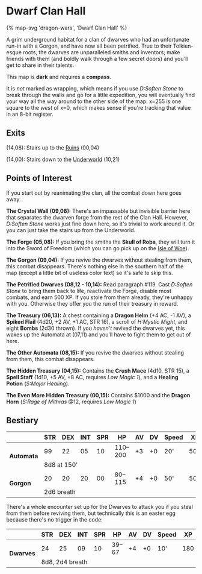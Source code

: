 # Dwarf Clan Hall

{% map-svg 'dragon-wars', 'Dwarf Clan Hall' %}

A grim underground habitat for a clan of dwarves who had an unfortunate run-in with a Gorgon, and have now all been petrified. True to their Tolkien-esque roots, the dwarves are unparalleled smiths and inventors; make friends with them (and boldly walk through a few secret doors) and you'll get to share in their talents.

This map is **dark** and requires a **compass**.

It is *not* marked as wrapping, which means if you use *D:Soften Stone* to break through the walls and go for a little expedition, you will eventually find your way all the way around to the other side of the map: x=255 is one square to the *west* of x=0, which makes sense if you're tracking that value in an 8-bit register.

## Exits

(14,08): Stairs up to the [Ruins](/dragon-wars/maps/dwarf-ruins) (00,04)

(14,00): Stairs down to the [Underworld](/dragon-wars/maps/magan-underworld) (10,21)

## Points of Interest

If you start out by reanimating the clan, all the combat down here goes away.

**The Crystal Wall (09,08):** There's an impassable but invisible barrier here that separates the dwarven forge from the rest of the Clan Hall. However, *D:Soften Stone* works just fine down here, so it's trivial to work around it. Or you can just take the stairs up from the Underworld.

**The Forge (05,08):** If you bring the smiths the **Skull of Roba**, they will turn it into the Sword of Freedom (which you can go pick up on the [Isle of Woe](/dragon-wars/maps/magan-underworld)).

**The Gorgon (09,04):** If you revive the dwarves without stealing from them, this combat disappears. There's nothing else in the southern half of the map (except a little bit of useless color text) so it's safe to skip this.

**The Petrified Dwarves (08,12 - 10,14):** Read paragraph #119. Cast *D:Soften Stone* to bring them back to life, reactivate the Forge, disable most combats, and earn 500 XP. If you stole from them already, they're unhappy with you. Otherwise they offer you the run of their treasury in reward.

**The Treasury (06,13):** A chest containing a **Dragon Helm** (+4 AC, -1 AV), a **Spiked Flail** (4d20, +2 AV, +1 AC, STR 16), a scroll of *H:Mystic Might*, and eight **Bombs** (2d30 thrown). If you *haven't* revived the dwarves yet, this wakes up the Automata at (07,11) and you'll have to fight them to get out of here.

**The Other Automata (08,15):** If you revive the dwarves without stealing from them, this combat disappears.

**The Hidden Treasury (04,15):** Contains the **Crush Mace** (4d10, STR 15), a **Spell Staff** (1d10, +5 AV, +8 AC, requires *Low Magic 1*), and a **Healing Potion** (*S:Major Healing*).

**The Even More Hidden Treasury (00,15):** Contains $1000 and the **Dragon Horn** (*S:Rage of Mithras* @12, requires *Low Magic 1*)

## Bestiary

<table>
  <thead>
    <tr>
      <th></th>
      <th>STR</th>
      <th>DEX</th>
      <th>INT</th>
      <th>SPR</th>
      <th>HP</th>
      <th>AV</th>
      <th>DV</th>
      <th>Speed</th>
      <th>XP</th>
    </tr>
  </thead>
  <tbody>
    <tr>
      <td rowspan=2><b>Automata</b></td>
      <td class="c">99</td>
      <td class="c">22</td>
      <td class="c">05</td>
      <td class="c">10</td>
      <td class="c">110&ndash;200</td>
      <td class="c">+3</td>
      <td class="c">+0</td>
      <td class="c">20'</td>
      <td class="c">500</td>
    </tr><tr>
      <td colspan=9>8d8 at 150'</td>
    </tr><tr>
      <td rowspan=2><b>Gorgon</b></td>
      <td class="c">20</td>
      <td class="c">20</td>
      <td class="c">20</td>
      <td class="c">00</td>
      <td class="c">80&ndash;115</td>
      <td class="c">+4</td>
      <td class="c">+0</td>
      <td class="c">50'</td>
      <td class="c">500</td>
    </tr><tr>
      <td colspan=9>2d6 breath</td>
    </tr>
  </tbody>
</table>    

There's a whole encounter set up for the Dwarves to attack you if you steal from them before reviving them, but technically this is an easter egg because there's no trigger in the code:

<table>
  <thead>
    <tr>
      <th></th>
      <th>STR</th>
      <th>DEX</th>
      <th>INT</th>
      <th>SPR</th>
      <th>HP</th>
      <th>AV</th>
      <th>DV</th>
      <th>Speed</th>
      <th>XP</th>
    </tr>
  </thead>
  <tbody><tr>
      <td rowspan=2><b>Dwarves</b></td>
      <td class="c">24</td>
      <td class="c">25</td>
      <td class="c">09</td>
      <td class="c">10</td>
      <td class="c">39&ndash;67</td>
      <td class="c">+4</td>
      <td class="c">+0</td>
      <td class="c">10'</td>
      <td class="c">180</td>
    </tr><tr>
      <td colspan=9>8d8, 2d4 breath</td>
    </tr>
  </tbody>
</table>
